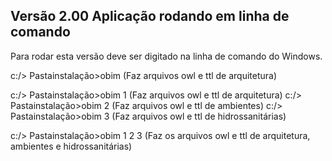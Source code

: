 ## Versão 2.00 Aplicação rodando em linha de comando

Para rodar esta versão deve ser digitado na linha de comando do Windows. 


c:/> Pastainstalação>obim    (Faz arquivos owl e ttl de arquitetura)

c:/> Pastainstalação>obim 1  (Faz arquivos owl e ttl de arquitetura)
c:/> Pastainstalação>obim 2  (Faz arquivos owl e ttl de ambientes)
c:/> Pastainstalação>obim 3  (Faz arquivos owl e ttl de hidrossanitárias)

c:/> Pastainstalação>obim 1 2 3  (Faz os arquivos owl e ttl de arquitetura, ambientes e hidrossanitárias)

